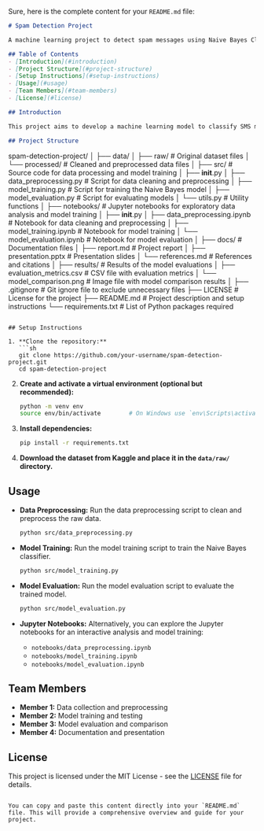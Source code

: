 Sure, here is the complete content for your `README.md` file:

```markdown
# Spam Detection Project

A machine learning project to detect spam messages using Naive Bayes Classifier.

## Table of Contents
- [Introduction](#introduction)
- [Project Structure](#project-structure)
- [Setup Instructions](#setup-instructions)
- [Usage](#usage)
- [Team Members](#team-members)
- [License](#license)

## Introduction

This project aims to develop a machine learning model to classify SMS messages as spam or ham (non-spam). The dataset used for this project is sourced from the Kaggle SMS Spam Collection Dataset.

## Project Structure

```
spam-detection-project/
│
├── data/
│   ├── raw/                         # Original dataset files
│   └── processed/                   # Cleaned and preprocessed data files
│
├── src/                             # Source code for data processing and model training
│   ├── __init__.py
│   ├── data_preprocessing.py        # Script for data cleaning and preprocessing
│   ├── model_training.py            # Script for training the Naive Bayes model
│   ├── model_evaluation.py          # Script for evaluating models
│   └── utils.py                     # Utility functions
│
├── notebooks/                       # Jupyter notebooks for exploratory data analysis and model training
│   ├── __init__.py
│   ├── data_preprocessing.ipynb     # Notebook for data cleaning and preprocessing
│   ├── model_training.ipynb         # Notebook for model training
│   └── model_evaluation.ipynb       # Notebook for model evaluation
│
├── docs/                            # Documentation files
│   ├── report.md                    # Project report
│   ├── presentation.pptx            # Presentation slides
│   └── references.md                # References and citations
│
├── results/                         # Results of the model evaluations
│   ├── evaluation_metrics.csv       # CSV file with evaluation metrics
│   └── model_comparison.png         # Image file with model comparison results
│
├── .gitignore                       # Git ignore file to exclude unnecessary files
├── LICENSE                          # License for the project
├── README.md                        # Project description and setup instructions
└── requirements.txt                 # List of Python packages required
```

## Setup Instructions

1. **Clone the repository:**
   ```sh
   git clone https://github.com/your-username/spam-detection-project.git
   cd spam-detection-project
   ```

2. **Create and activate a virtual environment (optional but recommended):**
   ```sh
   python -m venv env
   source env/bin/activate        # On Windows use `env\Scripts\activate`
   ```

3. **Install dependencies:**
   ```sh
   pip install -r requirements.txt
   ```

4. **Download the dataset from Kaggle and place it in the `data/raw/` directory.**

## Usage

- **Data Preprocessing:**
  Run the data preprocessing script to clean and preprocess the raw data.
  ```sh
  python src/data_preprocessing.py
  ```

- **Model Training:**
  Run the model training script to train the Naive Bayes classifier.
  ```sh
  python src/model_training.py
  ```

- **Model Evaluation:**
  Run the model evaluation script to evaluate the trained model.
  ```sh
  python src/model_evaluation.py
  ```

- **Jupyter Notebooks:**
  Alternatively, you can explore the Jupyter notebooks for an interactive analysis and model training:
  - `notebooks/data_preprocessing.ipynb`
  - `notebooks/model_training.ipynb`
  - `notebooks/model_evaluation.ipynb`

## Team Members

- **Member 1:** Data collection and preprocessing
- **Member 2:** Model training and testing
- **Member 3:** Model evaluation and comparison
- **Member 4:** Documentation and presentation

## License

This project is licensed under the MIT License - see the [LICENSE](LICENSE) file for details.
```

You can copy and paste this content directly into your `README.md` file. This will provide a comprehensive overview and guide for your project.
